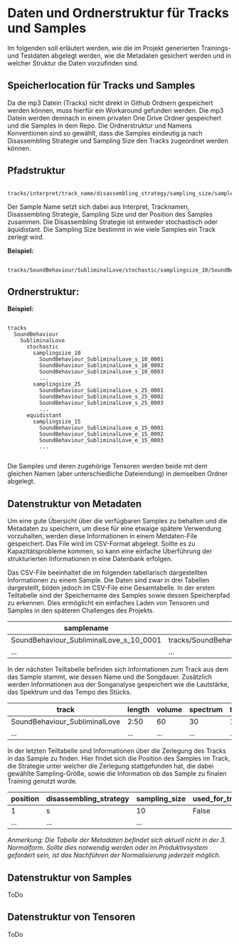 # Daten und Ordnerstruktur für Tracks und Samples

Im folgenden soll erläutert werden, wie die im Projekt generierten Trainings- und Testdaten abgelegt werden, wie die Metadaten gesichert werden und in welcher Struktur die Daten vorzufinden sind.

## Speicherlocation für Tracks und Samples
Da die mp3 Datein (Tracks) nicht direkt in Github Ordnern gespeichert werden können, muss hierfür ein Workaround gefunden werden.
Die mp3 Datein werden demnach in einem privaten One Drive Ordner gespeichert und die Samples in dem Repo. Die Ordnerstruktur und Namens Konventionen sind so gewählt, dass die Samples eindeutig ja nach Disassembling Strategie und Sampling Size den Tracks zugeordnet werden können.

## Pfadstruktur
<pre><code>
tracks/interpret/track_name/disassembling_strategy/sampling_size/sample_name.mp3
</code></pre>

Der Sample Name setzt sich dabei aus Interpret, Tracknamen, Disassembling Strategie, Sampling Size und der Position des Samples zusammen.
Die Disassembling Strategie ist entweder stochastisch oder äquidistant. Die Sampling Size bestimmt in wie viele Samples ein Track zerlegt wird.   

**Beispiel:**
<pre><code>
tracks/SoundBehaviour/SubliminalLove/stochastic/samplingsize_10/SoundBehaviour_SubliminalLove_s_10_0001.mp3
</code></pre>

## Ordnerstruktur:

**Beispiel:**
<pre><code>
tracks
  SoundBehaviour
    SubliminalLove
      stochastic
        samplingsize_10
          SoundBehaviour_SubliminalLove_s_10_0001
          SoundBehaviour_SubliminalLove_s_10_0002
          SoundBehaviour_SubliminalLove_s_10_0003
          ...
        samplingsize_25
          SoundBehaviour_SubliminalLove_s_25_0001
          SoundBehaviour_SubliminalLove_s_25_0002
          SoundBehaviour_SubliminalLove_s_25_0003
          ...
      equidistant
        samplingsize_15
          SoundBehaviour_SubliminalLove_e_15_0001
          SoundBehaviour_SubliminalLove_e_15_0002
          SoundBehaviour_SubliminalLove_e_15_0003
          ...
    
</code></pre>

Die Samples und deren zugehörige Tensoren werden beide mit dem gleichen Namen (aber unterschiedliche Dateiendung) in demselben Ordner abgelegt.

## Datenstruktur von Metadaten
Um eine gute Übersicht über die verfügbaren Samples zu behalten und die Metadaten zu speichern, um diese für eine etwaige spätere Verwendung vorzuhalten, werden diese Informationen in einem Metdaten-File gespeichert. Das File wird im CSV-Format abgelegt. Sollte es zu Kapazitätsprobleme kommen, so kann eine einfache Überführung der strukturierten Informationen in eine Datenbank erfolgen.

Das CSV-File beeinhaltet die im folgenden tabellarisch dargestellten Informationen zu einem Sample. Die Daten sind zwar in drei Tabellen dargestellt, bilden jedoch im CSV-File eine Gesamtabelle. In der ersten Teiltabelle sind der Speichername des Samples sowie dessen Speicherpfad zu erkennen. Dies ermöglicht ein einfaches Laden von Tensoren und Samples in den späteren Challenges des Projekts.

samplename | path 
-------- | -------- 
SoundBehaviour_SubliminalLove_s_10_0001 | tracks/SoundBehaviour/SubliminalLove/stochastic/samplingsize_10/ 
... | ... | ...  | ...  | ...  | ...  | ... | ... | ... | ...

In der nächsten Teiltabelle befinden sich Informationen zum Track aus dem das Sample stammt, wie dessen Name und die Songdauer. Zusätzlich werden Informationen aus der Songanalyse gespeichert wie die Lautstärke, das Spektrum und das Tempo des Stücks.

| track | length | volume | spectrum | tempo 
| --------  | -------- | --------  | -------- | --------
| SoundBehaviour_SubliminalLove | 2:50 | 60 | 30 | 124 
| ...  | ...  | ...  | ...  | ... 

In der letzten Teiltabelle sind Informationen über die Zerlegung des Tracks in das Sample zu finden. Hier findet sich die Position des Samples im Track, die Strategie unter welcher die Zerlegung stattgefunden hat, die dabei gewählte Sampling-Größe, sowie die Information ob das Sample zu finalen Training genutzt wurde.

| position | disassembling_strategy | sampling_size | used_for_training
| -------- | --------  | -------- | --------
| 1 | s | 10 | False
| ... | ... | ...

*Anmerkung: Die Tabelle der Metadaten befindet sich aktuell nicht in der 3. Normalform. Sollte dies notwendig werden oder im Produktivsystem gefordert sein, ist das Nachführen der Normalisierung jederzeit möglich.*

## Datenstruktur von Samples 
ToDo

## Datenstruktur von Tensoren
ToDo
